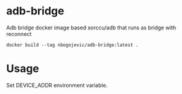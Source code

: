# adb-bridge
Adb bridge docker image based  sorccu/adb that runs as bridge with reconnect

```
docker build --tag nbogojevic/adb-bridge:latest .
```

# Usage

Set DEVICE_ADDR environment variable.
